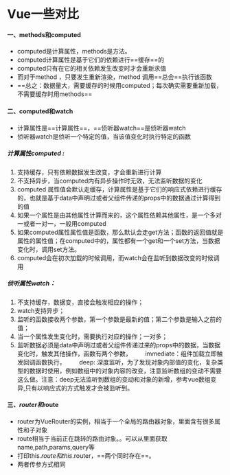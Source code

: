 # Vue一些对比
#### 一、methods和computed
- computed是计算属性，methods是方法。
- computed计算属性是基于它们的依赖进行==缓存==的
- computed只有在它的相关依赖发生改变时才会重新求值
- 而对于method ，只要发生重新渲染，method 调用==总会==执行该函数
- ==总之：数据量大，需要缓存的时候用computed；每次确实需要重新加载，不需要缓存时用methods==
#### 二、computed和watch
- 计算属性是==计算属性==，==侦听器watch==是侦听器watch
- 侦听器watch是侦听一个特定的值，当该值变化时执行特定的函数

##### 计算属性computed : 

1. 支持缓存，只有依赖数据发生改变，才会重新进行计算
2. 不支持异步，当computed内有异步操作时无效，无法监听数据的变化
3. computed 属性值会默认走缓存，计算属性是基于它们的响应式依赖进行缓存的，也就是基于data中声明过或者父组件传递的props中的数据通过计算得到的值
4. 如果一个属性是由其他属性计算而来的，这个属性依赖其他属性，是一个多对一或者一对一，一般用computed
5. 如果computed属性属性值是函数，那么默认会走get方法；函数的返回值就是属性的属性值；在computed中的，属性都有一个get和一个set方法，当数据变化时，调用set方法。
6. computed会在初次加载的时候调用，而watch会在监听到数据改变的时候调用

##### 侦听属性watch：
1. 不支持缓存，数据变，直接会触发相应的操作；
2. watch支持异步；
3. 监听的函数接收两个参数，第一个参数是最新的值；第二个参数是输入之前的值；
4. 当一个属性发生变化时，需要执行对应的操作；一对多；
5. 监听数据必须是data中声明过或者父组件传递过来的props中的数据，当数据变化时，触发其他操作，函数有两个参数，
　　immediate：组件加载立即触发回调函数执行，
　　deep: 深度监听，为了发现对象内部值的变化，复杂类型的数据时使用，例如数组中的对象内容的改变，注意监听数组的变动不需要这么做。注意：deep无法监听到数组的变动和对象的新增，参考vue数组变异,只有以响应式的方式触发才会被监听到。

#### 三、$router和$route
- router为VueRouter的实例，相当于一个全局的路由器对象，里面含有很多属性和子对象
- route相当于当前正在跳转的路由对象。。可以从里面获取name,path,params,query等
- 打印this.$route和this.$router，==两个同时存在==。
- 两者传参方式相同

